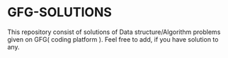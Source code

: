 # GFG-SOLUTIONS
This repository consist of solutions of Data structure/Algorithm problems given on GFG( coding platform ).
Feel free to add, if you have solution to any.
